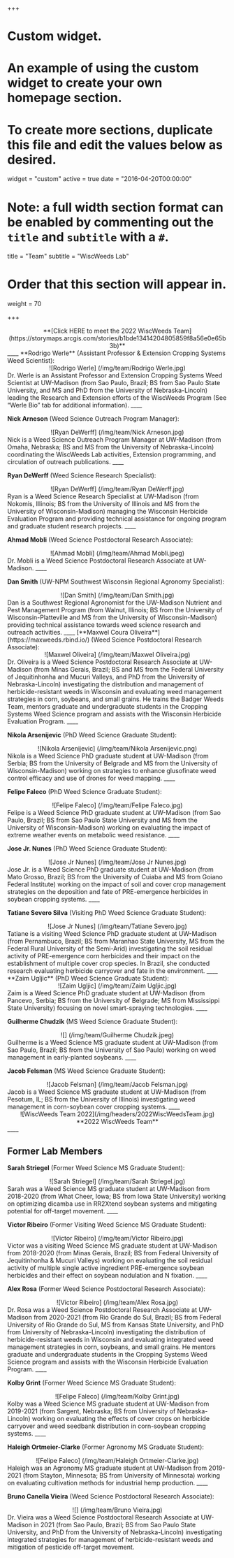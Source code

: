 +++
# Custom widget.
# An example of using the custom widget to create your own homepage section.
# To create more sections, duplicate this file and edit the values below as desired.
widget = "custom"
active = true
date = "2016-04-20T00:00:00"

# Note: a full width section format can be enabled by commenting out the `title` and `subtitle` with a `#`.
title = "Team"
subtitle = "WiscWeeds Lab"

# Order that this section will appear in.
weight = 70

+++
<center>**[Click HERE to meet the 2022 WiscWeeds Team](https://storymaps.arcgis.com/stories/b1bde13414204805859f8a56e0e65b3b)**</center>
____
**Rodrigo Werle** (Assistant Professor & Extension Cropping Systems Weed Scientist):
<center>![Rodrigo Werle] (/img/team/Rodrigo Werle.jpg)</center>
Dr. Werle is an Assistant Professor and Extension Cropping Systems Weed Scientist at UW-Madison (from Sao Paulo, Brazil; BS from Sao Paulo State University, and MS and PhD from the University of Nebraska-Lincoln) leading the Research and Extension efforts of the WiscWeeds Program (See “Werle Bio” tab for additional information). 
____

**Nick Arneson** (Weed Science Outreach Program Manager):
<center>![Ryan DeWerff] (/img/team/Nick Arneson.jpg)</center> 
Nick is a Weed Science Outreach Program Manager at UW-Madison (from Omaha, Nebraska; BS and MS from the University of Nebraska-Lincoln) coordinating the WiscWeeds Lab activities, Extension programming, and circulation of outreach publications.  
____ 

**Ryan DeWerff** (Weed Science Research Specialist):
<center>![Ryan DeWerff] (/img/team/Ryan DeWerff.jpg)</center>
Ryan is a Weed Science Research Specialist at UW-Madison (from Nokomis, Illinois; BS from the University of Illinois and MS from the University of Wisconsin-Madison) managing the Wisconsin Herbicide Evaluation Program and providing technical assistance for ongoing program and graduate student research projects.
____

**Ahmad Mobli** (Weed Science Postdoctoral Research Associate):
<center>![Ahmad Mobli] (/img/team/Ahmad Mobli.jpeg)</center>
Dr. Mobli is a Weed Science Postdoctoral Research Associate at UW-Madison.
____

**Dan Smith** (UW-NPM Southwest Wisconsin Regional Agronomy Specialist):
<center>![Dan Smith] (/img/team/Dan Smith.jpg)</center>  
Dan is a Southwest Regional Agronomist for the UW-Madison Nutrient and Pest Management Program (from Walnut, Illinois; BS from the University of Wisconsin-Platteville and MS from the University of Wisconsin-Madison) providing technical assistance towards weed science research and outreach activities. 
____
[**Maxwel Coura Oliveira**] (https://maxweeds.rbind.io/) (Weed Science Postdoctoral Research Associate):
<center>![Maxwel Oliveira] (/img/team/Maxwel Oliveira.jpg)</center>
Dr. Oliveira is a Weed Science Postdoctoral Research Associate at UW-Madison (from Minas Gerais, Brazil; BS and MS from the Federal University of Jequitinhonha and Mucuri Valleys, and PhD from the University of Nebraska-Lincoln) investigating the distribution and management of herbicide-resistant weeds in Wisconsin and evaluating weed management strategies in corn, soybeans, and small grains. He trains the Badger Weeds Team, mentors graduate and undergraduate students in the Cropping Systems Weed Science program and assists with the Wisconsin Herbicide Evaluation Program.
____

**Nikola Arsenijevic** (PhD Weed Science Graduate Student):
<center>![Nikola Arsenijevic] (/img/team/Nikola Arsenijevic.png)</center>
Nikola is a Weed Science PhD graduate student at UW-Madison (from Serbia; BS from the University of Belgrade and MS from the University of Wisconsin-Madison) working on strategies to enhance glusofinate weed control efficacy and use of drones for weed mapping. 
____

**Felipe Faleco** (PhD Weed Science Graduate Student):
<center>![Felipe Faleco] (/img/team/Felipe Faleco.jpg)</center>
Felipe is a Weed Science PhD graduate student at UW-Madison (from Sao Paulo, Brazil; BS from Sao Paulo State University and MS from the University of Wisconsin-Madison) working on evaluating the impact of extreme weather events on metabolic weed resistance. 
____

**Jose Jr. Nunes** (PhD Weed Science Graduate Student):
<center>![Jose Jr Nunes] (/img/team/Jose Jr Nunes.jpg)</center>
Jose Jr. is a Weed Science PhD graduate student at UW-Madison (from Mato Grosso, Brazil; BS from the University of Cuiaba and MS from Goiano Federal Institute) working on the impact of soil and cover crop management strategies on the deposition and fate of PRE-emergence herbicides in soybean cropping systems. 
____

**Tatiane Severo Silva** (Visiting PhD Weed Science Graduate Student):
<center>![Jose Jr Nunes] (/img/team/Tatiane Severo.jpg)</center>
Tatiane is a visiting Weed Science PhD graduate student at UW-Madison (from Pernambuco, Brazil; BS from Maranhao State University, MS from the Federal Rural University of the Semi-Arid) investigating the soil residual activity of PRE-emergence corn herbicides and their impact on the establishment of multiple cover crop species. In Brazil, she conducted research evaluating herbicide carryover and fate in the environment. 
____
**Zaim Ugljic** (PhD Weed Science Graduate Student):
<center>![Zaim Ugljic] (/img/team/Zaim Ugljic.jpg)</center>
Zaim is a Weed Science PhD graduate student at UW-Madison (from Pancevo, Serbia; BS from the University of Belgrade; MS from Mississippi State University) focusing on novel smart-spraying technologies. 
____

**Guilherme Chudzik** (MS Weed Science Graduate Student):
<center>![] (/img/team/Guilherme Chudzik.jpeg)</center>
Guilherme is a Weed Science MS graduate student at UW-Madison (from Sao Paulo, Brazil; BS from the University of Sao Paulo) working on weed management in early-planted soybeans.
____

**Jacob Felsman** (MS Weed Science Graduate Student):
<center>![Jacob Felsman] (/img/team/Jacob Felsman.jpg)</center>
Jacob is a Weed Science MS graduate student at UW-Madison (from Pesotum, IL; BS from the University of Illinois) investigating weed management in corn-soybean cover cropping systems.
____

<center>![WiscWeeds Team 2022](/img/headers/2022WiscWeedsTeam.jpg)</center>
<center> **2022 WiscWeeds Team**</center> 
____

## **Former Lab Members**  

**Sarah Striegel** (Former Weed Science MS Graduate Student):
<center>![Sarah Striegel] (/img/team/Sarah Striegel.jpg)</center>
Sarah was a Weed Science MS graduate student at UW-Madison from 2018-2020 (from What Cheer, Iowa; BS from Iowa State University) working on optimizing dicamba use in RR2Xtend soybean systems and mitigating potential for off-target movement. 
____

**Victor Ribeiro** (Former Visiting Weed Science MS Graduate Student):
<center>![Victor Ribeiro] (/img/team/Victor Ribeiro.jpg)</center>
Victor was a visiting Weed Science MS graduate student at UW-Madison from 2018-2020 (from Minas Gerais, Brazil; BS from Federal University of Jequitinhonha & Mucuri Valleys) working on evaluating the soil residual activity of multiple single active ingredient PRE-emergence soybean herbicides and their effect on soybean nodulation and N fixation. 
____

**Alex Rosa** (Former Weed Science Postdoctoral Research Associate):
<center>![Victor Ribeiro] (/img/team/Alex Rosa.jpg)</center>
Dr. Rosa was a Weed Science Postdoctoral Research Associate at UW-Madison from 2020-2021 (from Rio Grande do Sul, Brazil; BS from Federal University of Rio Grande do Sul, MS from Kansas State University, and PhD from University of Nebraska-Lincoln) investigating the distribution of herbicide-resistant weeds in Wisconsin and evaluating integrated weed management strategies in corn, soybeans, and small grains. He mentors graduate and undergraduate students in the Cropping Systems Weed Science program and assists with the Wisconsin Herbicide Evaluation Program.
____

**Kolby Grint** (Former Weed Science MS Graduate Student):
<center>![Felipe Faleco] (/img/team/Kolby Grint.jpg)</center>
Kolby was a Weed Science MS graduate student at UW-Madison  from 2019-2021 (from Sargent, Nebraska; BS from University of Nebraska-Lincoln) working on evaluating the effects of cover crops on herbicide carryover and weed seedbank distribution in corn-soybean cropping systems. 
____

**Haleigh Ortmeier-Clarke** (Former Agronomy MS Graduate Student):
<center>![Felipe Faleco] (/img/team/Haleigh Ortmeier-Clarke.jpg)</center>
Haleigh was an Agronomy MS graduate student at UW-Madison from 2019-2021 (from Stayton, Minnesota; BS from University of Minnesota) working on evaluating cultivation methods for industrial hemp production. 
____

**Bruno Canella Vieira** (Weed Science Postdoctoral Research Associate):
<center>![] (/img/team/Bruno Vieira.jpg)</center>
Dr. Vieira was a Weed Science Postdoctoral Research Associate at UW-Madison in 2021 (from Sao Paulo, Brazil; BS from Sao Paulo State University, and PhD from the University of Nebraska-Lincoln) investigating integrated strategies for management of herbicide-resistant weeds and mitigation of pesticide off-target movement. 
